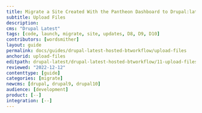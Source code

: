 ```yaml
---
title: Migrate a Site Created With the Pantheon Dashboard to Drupal:latest + Build Tools
subtitle: Upload Files
description: 
cms: "Drupal Latest"
tags: [code, launch, migrate, site, updates, D8, D9, D10]
contributors: [wordsmither]
layout: guide
permalink: docs/guides/drupal-latest-hosted-btworkflow/upload-files
anchorid: upload-files
editpath: drupal-latest/drupal-latest-hosted-btworkflow/11-upload-files.md
reviewed: "2022-12-12"
contenttype: [guide]
categories: [migrate]
newcms: [drupal, drupal9, drupal10]
audience: [development]
product: [--]
integration: [--]
---
```


<Partial file="drupal-latest/migrate-add-files-part1.md" />
   <Partial file="drupal-latest/migrate-add-files-part2-not-nested.md" />
   <Partial file="drupal-latest/migrate-add-files-part3.md" />
